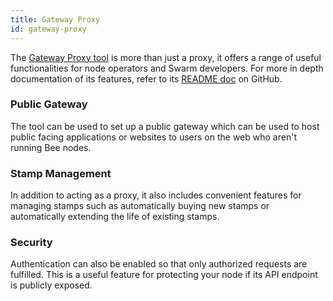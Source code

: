 ```yaml
---
title: Gateway Proxy
id: gateway-proxy
---
```


The [Gateway Proxy tool](https://github.com/ethersphere/gateway-proxy) is more than just a proxy, it offers a range of useful functionalities for node operators and Swarm developers. For more in depth documentation of its features, refer to its [README doc](https://github.com/ethersphere/gateway-proxy/blob/master/README.md) on GitHub.

### Public Gateway

The tool can be used to set up a public gateway which can be used to host public facing applications or websites to users on the web who aren't running Bee nodes.

### Stamp Management

In addition to acting as a proxy, it also includes convenient features for managing stamps such as automatically buying new stamps or automatically extending the life of existing stamps.

### Security

Authentication can also be enabled so that only authorized requests are fulfilled. This is a useful feature for protecting your node if its API endpoint is publicly exposed. 


